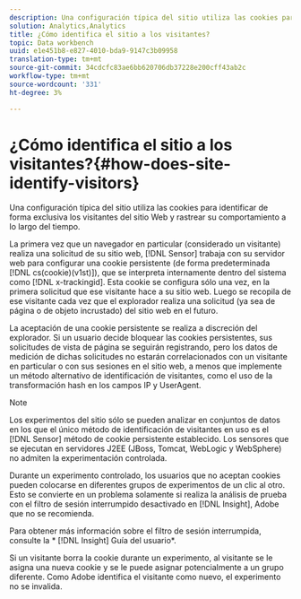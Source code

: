 ```yaml
---
description: Una configuración típica del sitio utiliza las cookies para identificar de forma exclusiva los visitantes del sitio Web y rastrear su comportamiento a lo largo del tiempo.
solution: Analytics,Analytics
title: ¿Cómo identifica el sitio a los visitantes?
topic: Data workbench
uuid: e1e451b8-e827-4010-bda9-9147c3b09958
translation-type: tm+mt
source-git-commit: 34cdcfc83ae6bb620706db37228e200cff43ab2c
workflow-type: tm+mt
source-wordcount: '331'
ht-degree: 3%

---
```



# ¿Cómo identifica el sitio a los visitantes?{#how-does-site-identify-visitors}

Una configuración típica del sitio utiliza las cookies para identificar de forma exclusiva los visitantes del sitio Web y rastrear su comportamiento a lo largo del tiempo.

La primera vez que un navegador en particular (considerado un visitante) realiza una solicitud de su sitio web, [!DNL Sensor] trabaja con su servidor web para configurar una cookie persistente (de forma predeterminada [!DNL cs(cookie)(v1st)]), que se interpreta internamente dentro del sistema como [!DNL x-trackingid]. Esta cookie se configura sólo una vez, en la primera solicitud que ese visitante hace a su sitio web. Luego se recopila de ese visitante cada vez que el explorador realiza una solicitud (ya sea de página o de objeto incrustado) del sitio web en el futuro.

La aceptación de una cookie persistente se realiza a discreción del explorador. Si un usuario decide bloquear las cookies persistentes, sus solicitudes de vista de página se seguirán registrando, pero los datos de medición de dichas solicitudes no estarán correlacionados con un visitante en particular o con sus sesiones en el sitio web, a menos que implemente un método alternativo de identificación de visitantes, como el uso de la transformación hash en los campos IP y UserAgent.

>[!NOTE]
>
>Los experimentos del sitio sólo se pueden analizar en conjuntos de datos en los que el único método de identificación de visitantes en uso es el [!DNL Sensor] método de cookie persistente establecido. Los sensores que se ejecutan en servidores J2EE (JBoss, Tomcat, WebLogic y WebSphere) no admiten la experimentación controlada.

Durante un experimento controlado, los usuarios que no aceptan cookies pueden colocarse en diferentes grupos de experimentos de un clic al otro. Esto se convierte en un problema solamente si realiza la análisis de prueba con el filtro de sesión interrumpido desactivado en [!DNL Insight], Adobe que no se recomienda.

Para obtener más información sobre el filtro de sesión interrumpida, consulte la * [!DNL Insight] Guía del usuario*.

Si un visitante borra la cookie durante un experimento, al visitante se le asigna una nueva cookie y se le puede asignar potencialmente a un grupo diferente. Como Adobe identifica el visitante como nuevo, el experimento no se invalida.
